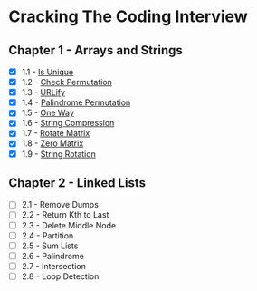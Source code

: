 # Cracking The Coding Interview
## Chapter 1 - Arrays and Strings
- [x] 1.1 - [Is Unique](1-array-and-strings/IsUnique.cs)
- [x] 1.2 - [Check Permutation](1-array-and-strings/CheckPermutation.cs)
- [x] 1.3 - [URLify](1-array-and-strings/URLify.cs)
- [x] 1.4 - [Palindrome Permutation](1-array-and-strings/PalindromePermutation.cs)
- [x] 1.5 - [One Way](1-array-and-strings/OneWay.cs)
- [x] 1.6 - [String Compression](1-array-and-strings/StringCompression.cs)
- [x] 1.7 - [Rotate Matrix](1-array-and-strings/RotateMatrix.cs)
- [x] 1.8 - [Zero Matrix](1-array-and-strings/ZeroMatrix.cs)
- [x] 1.9 - [String Rotation]((1-array-and-strings/StringRotation.cs))

## Chapter 2 - Linked Lists
- [ ] 2.1 - Remove Dumps
- [ ] 2.2 - Return Kth to Last
- [ ] 2.3 - Delete Middle Node
- [ ] 2.4 - Partition
- [ ] 2.5 - Sum Lists
- [ ] 2.6 - Palindrome
- [ ] 2.7 - Intersection
- [ ] 2.8 - Loop Detection